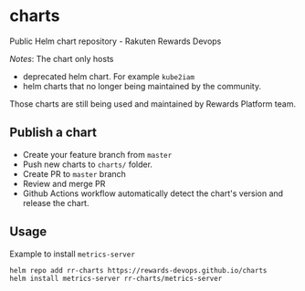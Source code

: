 # charts

Public Helm chart repository - Rakuten Rewards Devops

*Notes*: The chart only hosts
- deprecated helm chart. For example `kube2iam`
- helm charts that no longer being maintained by the community.

Those charts are still being used and maintained by Rewards Platform team.

## Publish a chart

- Create your feature branch from `master`
- Push new charts to `charts/` folder. 
- Create PR to `master` branch
- Review and merge PR
- Github Actions workflow automatically detect the chart's version and release the chart.

## Usage

Example to install `metrics-server`

```sh
helm repo add rr-charts https://rewards-devops.github.io/charts
helm install metrics-server rr-charts/metrics-server
```

